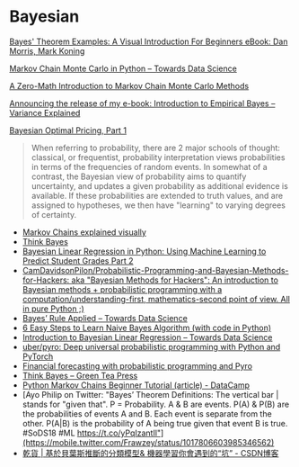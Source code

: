 # Bayesian

[Bayes' Theorem Examples: A Visual Introduction For Beginners eBook: Dan Morris, Mark Koning](https://www.amazon.com/Bayes-Theorem-Examples-Introduction-Beginners-ebook/dp/B01LZ1T9IX/ref=pd_sim_351_10?_encoding=UTF8&psc=1&refRID=WRCWX18NFNVC79YXG5YM)

[Markov Chain Monte Carlo in Python – Towards Data Science](https://towardsdatascience.com/markov-chain-monte-carlo-in-python-44f7e609be98)

[A Zero-Math Introduction to Markov Chain Monte Carlo Methods](https://towardsdatascience.com/a-zero-math-introduction-to-markov-chain-monte-carlo-methods-dcba889e0c50)

[Announcing the release of my e-book: Introduction to Empirical Bayes – Variance Explained](http://varianceexplained.org/r/empirical-bayes-book/)

[Bayesian Optimal Pricing, Part 1](https://cscherrer.github.io/post/max-profit/)

> When referring to probability, there are 2 major schools of thought: classical, or frequentist, probability interpretation views probabilities in terms of the frequencies of random events. In somewhat of a contrast, the Bayesian view of probability aims to quantify uncertainty, and updates a given probability as additional evidence is available. If these probabilities are extended to truth values, and are assigned to hypotheses, we then have "learning" to varying degrees of certainty.

* [Markov Chains explained visually](http://setosa.io/ev/markov-chains/)
* [Think Bayes](https://www.dropbox.com/s/i9begmuqbyh7tb2/Think%20Bayes%20-%20Bayesian%20Statistics%20Made%20Simple.pdf?dl=0)
* [Bayesian Linear Regression in Python: Using Machine Learning to Predict Student Grades Part 2](https://towardsdatascience.com/bayesian-linear-regression-in-python-using-machine-learning-to-predict-student-grades-part-2-b72059a8ac7e)
* [CamDavidsonPilon/Probabilistic-Programming-and-Bayesian-Methods-for-Hackers: aka "Bayesian Methods for Hackers": An introduction to Bayesian methods + probabilistic programming with a computation/understanding-first, mathematics-second point of view. All in pure Python ;\)](https://github.com/CamDavidsonPilon/Probabilistic-Programming-and-Bayesian-Methods-for-Hackers)
* [Bayes’ Rule Applied – Towards Data Science](https://towardsdatascience.com/bayes-rule-applied-75965e4482ff)
*  [6 Easy Steps to Learn Naive Bayes Algorithm \(with code in Python\)](https://www.analyticsvidhya.com/blog/2017/09/naive-bayes-explained/)
* [Introduction to Bayesian Linear Regression – Towards Data Science](https://towardsdatascience.com/introduction-to-bayesian-linear-regression-e66e60791ea7)
* [uber/pyro: Deep universal probabilistic programming with Python and PyTorch](https://github.com/uber/pyro)
* [Financial forecasting with probabilistic programming and Pyro](https://medium.com/@alexrachnog/financial-forecasting-with-probabilistic-programming-and-pyro-db68ab1a1dba)
* [Think Bayes – Green Tea Press](http://greenteapress.com/wp/think-bayes/)
* [Python Markov Chains Beginner Tutorial \(article\) - DataCamp](https://www.datacamp.com/community/tutorials/markov-chains-python-tutorial)
* [Ayo Philip on Twitter: "Bayes’ Theorem Definitions: The vertical bar \| stands for "given that". P = Probability. A & B are events. P\(A\) & P\(B\) are the probabilities of events A and B. Each event is separate from the other. P\(A\|B\) is the probability of A being true given that event B is true. \#SoDS18 \#ML https://t.co/yPqIzantIl"](https://mobile.twitter.com/Frawzey/status/1017806603985346562)
* [乾貨 \| 基於貝葉斯推斷的分類模型& 機器學習你會遇到的“坑” - CSDN博客](https://blog.csdn.net/tMb8Z9Vdm66wH68VX1/article/details/81267560)

